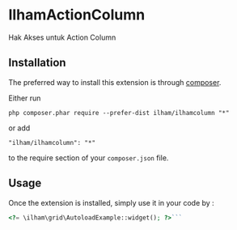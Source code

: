 IlhamActionColumn
=================
Hak Akses untuk Action Column

Installation
------------

The preferred way to install this extension is through [composer](http://getcomposer.org/download/).

Either run

```
php composer.phar require --prefer-dist ilham/ilhamcolumn "*"
```

or add

```
"ilham/ilhamcolumn": "*"
```

to the require section of your `composer.json` file.


Usage
-----

Once the extension is installed, simply use it in your code by  :

```php
<?= \ilham\grid\AutoloadExample::widget(); ?>```